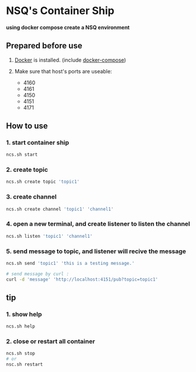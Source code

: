 # NSQ's Container Ship 

#### using docker compose create a NSQ environment

## Prepared before use

1. [Docker](https://docs.docker.com/engine/installation/) is installed. (include [docker-compose](https://docs.docker.com/compose/install/))

2. Make sure that host's ports are useable:
    * 4160
    * 4161
    * 4150
    * 4151
    * 4171 

## How to use

### 1. start container ship

```bash
ncs.sh start
```

### 2. create topic

```bash
ncs.sh create topic 'topic1'
```

### 3. create channel

```bash
ncs.sh create channel 'topic1' 'channel1'
```

### 4. open a new terminal, and create listener to listen the channel

```bash
ncs.sh listen 'topic1' 'channel1'
```

### 5. send message to topic, and listener will recive the message

```bash
ncs.sh send 'topic1' 'this is a testing message.'

# send message by curl : 
curl -d 'message' 'http://localhost:4151/pub?topic=topic1'
```

## tip

### 1. show help

```bash
ncs.sh help
```

### 2. close or restart all container

```bash
ncs.sh stop
# or
nsc.sh restart
```
